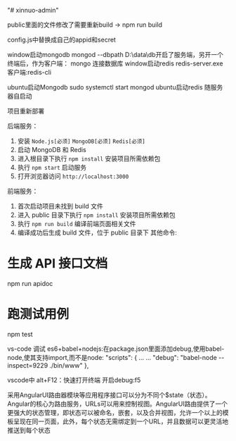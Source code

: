 "# xinnuo-admin" 

public里面的文件修改了需要重新build  -> npm run build

config.js中替换成自己的appid和secret


window启动mongodb    mongod --dbpath D:\data\db开启了服务端，另开一个终端后，作为客户端： mongo 连接数据库
window启动redis redis-server.exe  客户端:redis-cli

ubuntu启动Mongodb  sudo systemctl start mongod
ubuntu启动redis 随服务器自启动


项目重新部署

后端服务：

1. 安装 `Node.js[必须]` `MongoDB[必须]` `Redis[必须]`
2. 启动 MongoDB 和 Redis
3. 进入根目录下执行 `npm install` 安装项目所需依赖包
3. 执行 `npm start` 启动服务
4. 打开浏览器访问 `http://localhost:3000`



前端服务：

1. 首次启动项目未找到 build 文件
2. 进入 public 目录下执行 `npm install` 安装项目所需依赖包
3. 执行 `npm run build` 编译前端页面相关文件
4. 编译成功后生成 build 文件，位于 public 目录下
其他命令:


# 生成 API 接口文档
npm run apidoc
# 跑测试用例
npm test


vs-code 调试   es6+babel+nodejs:在package.json里面添加debug,使用babel-node,使其支持import,而不是node:
"scripts": {
    ...
    ...
    "debug": "babel-node --inspect=9229 ./bin/www"
  },


 vscode中 alt+F12：快速打开终端
 开启debug:f5




 采用AngularUI路由器模块等应用程序接口可以分为不同个$state（状态）。Angular的核心为路由服务，URLs可以用来控制视图。AngularUI路由提供了一个更强大的状态管理，即状态可以被命名，嵌套，以及合并视图，允许一个以上的模板呈现在同一页面，此外，每个状态无需绑定到一个URL，并且数据可以更灵活地推送到每个状态